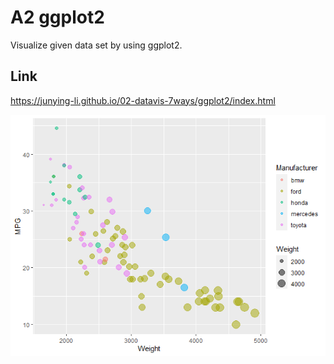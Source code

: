 # A2 ggplot2
Visualize given data set by using ggplot2.

## Link
https://junying-li.github.io/02-datavis-7ways/ggplot2/index.html

![img](Rplot.png)
